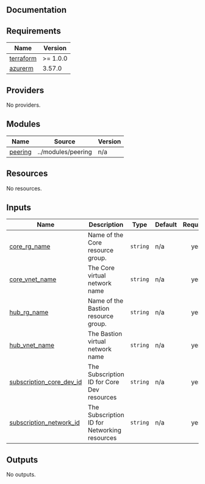 ## Documentation

<!-- BEGINNING OF PRE-COMMIT-TERRAFORM DOCS HOOK -->
## Requirements

| Name | Version |
|------|---------|
| <a name="requirement_terraform"></a> [terraform](#requirement\_terraform) | >= 1.0.0 |
| <a name="requirement_azurerm"></a> [azurerm](#requirement\_azurerm) | 3.57.0 |

## Providers

No providers.

## Modules

| Name | Source | Version |
|------|--------|---------|
| <a name="module_peering"></a> [peering](#module\_peering) | ../modules/peering | n/a |

## Resources

No resources.

## Inputs

| Name | Description | Type | Default | Required |
|------|-------------|------|---------|:--------:|
| <a name="input_core_rg_name"></a> [core\_rg\_name](#input\_core\_rg\_name) | Name of the Core resource group. | `string` | n/a | yes |
| <a name="input_core_vnet_name"></a> [core\_vnet\_name](#input\_core\_vnet\_name) | The Core virtual network name | `string` | n/a | yes |
| <a name="input_hub_rg_name"></a> [hub\_rg\_name](#input\_hub\_rg\_name) | Name of the Bastion resource group. | `string` | n/a | yes |
| <a name="input_hub_vnet_name"></a> [hub\_vnet\_name](#input\_hub\_vnet\_name) | The Bastion virtual network name | `string` | n/a | yes |
| <a name="input_subscription_core_dev_id"></a> [subscription\_core\_dev\_id](#input\_subscription\_core\_dev\_id) | The Subscription ID for Core Dev resources | `string` | n/a | yes |
| <a name="input_subscription_network_id"></a> [subscription\_network\_id](#input\_subscription\_network\_id) | The Subscription ID for Networking resources | `string` | n/a | yes |

## Outputs

No outputs.
<!-- END OF PRE-COMMIT-TERRAFORM DOCS HOOK -->

